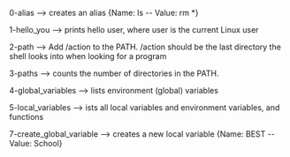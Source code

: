0-alias --> creates an alias {Name: ls -- Value: rm *}


1-hello_you --> prints hello user, where user is the current Linux user


2-path --> Add /action to the PATH. /action should be the last directory the shell looks into when looking for a program


3-paths --> counts the number of directories in the PATH.


4-global_variables -->  lists environment (global) variables


5-local_variables --> ists all local variables and environment variables, and functions


7-create_global_variable --> creates a new local variable {Name: BEST -- Value: School}


